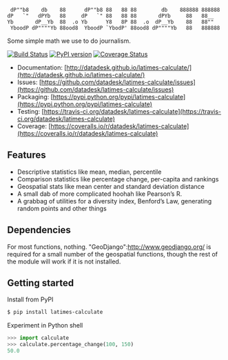 <pre><code> dP""b8    db    88      dP""b8 88   88 88        db    888888 888888 
dP   `"   dPYb   88     dP   `" 88   88 88       dPYb     88   88__   
Yb       dP__Yb  88  .o Yb      Y8   8P 88  .o  dP__Yb    88   88""   
 YboodP dP""""Yb 88ood8  YboodP `YbodP' 88ood8 dP""""Yb   88   888888</code></pre>

Some simple math we use to do journalism.

[![Build Status](https://travis-ci.org/datadesk/latimes-calculate.png?branch=master)](https://travis-ci.org/datadesk/latimes-calculate)
[![PyPI version](https://badge.fury.io/py/latimes-calculate.png)](http://badge.fury.io/py/latimes-calculate)
[![Coverage Status](https://coveralls.io/repos/datadesk/latimes-calculate/badge.png?branch=master)](https://coveralls.io/r/datadesk/latimes-calculate?branch=master)

* Documentation: [http://datadesk.github.io/latimes-calculate/](http://datadesk.github.io/latimes-calculate/)
* Issues: [https://github.com/datadesk/latimes-calculate/issues](https://github.com/datadesk/latimes-calculate/issues)
* Packaging: [https://pypi.python.org/pypi/latimes-calculate](https://pypi.python.org/pypi/latimes-calculate)
* Testing: [https://travis-ci.org/datadesk/latimes-calculate](https://travis-ci.org/datadesk/latimes-calculate)
* Coverage: [https://coveralls.io/r/datadesk/latimes-calculate](https://coveralls.io/r/datadesk/latimes-calculate)

Features
--------

* Descriptive statistics like mean, median, percentile
* Comparison statistics like percentage change, per-capita and rankings
* Geospatial stats like mean center and standard deviation distance
* A small dab of more complicated hoohah like Pearson’s R.
* A grabbag of utilities for a diversity index, Benford’s Law, generating random points and other things

Dependencies
------------

For most functions, nothing. "GeoDjango":http://www.geodjango.org/ is required for a small number of the geospatial functions, though the rest of the module will work if it is not installed.

Getting started
---------------

Install from PyPI

```bash
$ pip install latimes-calculate
```

Experiment in Python shell

```python
>>> import calculate
>>> calculate.percentage_change(100, 150)
50.0
```
